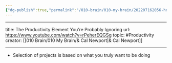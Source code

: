 ```yaml
---
{"dg-publish":true,"permalink":"/010-brain/010-my-brain/202207162056-how-do-i-select-projects/","created":"2022-07-16T20:56:25.000-04:00","updated":"2025-03-20T16:01:26.000-04:00"}
---
```


---

title: The Productivity Element You’re Probably Ignoring
url: https://www.youtube.com/watch?v=rPeherEQGSg
topic: #Productivity 
creator: [[010 Brain/010 My Brain/& Cal Newport\|& Cal Newport]]

---

- Selection of projects is based on what you truly want to be doing